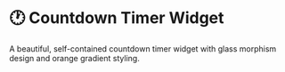 # 🕐 Countdown Timer Widget

A beautiful, self-contained countdown timer widget with glass morphism design and orange gradient styling.

